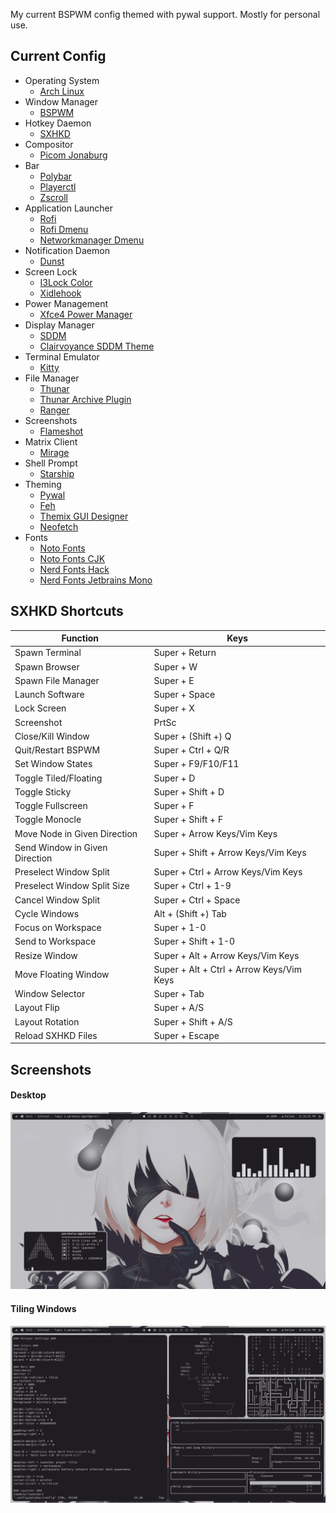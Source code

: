 My current BSPWM config themed with pywal support. Mostly for personal use.

## Current Config

- Operating System
  - [Arch Linux](https://archlinux.org/)
- Window Manager
  - [BSPWM](https://github.com/baskerville/bspwm)
- Hotkey Daemon
  - [SXHKD](https://github.com/baskerville/sxhkd)
- Compositor
  - [Picom Jonaburg](https://github.com/jonaburg/picom)
- Bar
  - [Polybar](https://github.com/polybar/polybar)
  - [Playerctl](https://github.com/altdesktop/playerctl)
  - [Zscroll](https://github.com/noctuid/zscroll)
- Application Launcher
  - [Rofi](https://github.com/davatorium/rofi)
  - [Rofi Dmenu](https://aur.archlinux.org/packages/rofi-dmenu/)
  - [Networkmanager Dmenu](https://github.com/firecat53/networkmanager-dmenu)
- Notification Daemon
  - [Dunst](https://github.com/dunst-project/dunst)
- Screen Lock
  - [I3Lock Color](https://github.com/Raymo111/i3lock-color)
  - [Xidlehook](https://github.com/jD91mZM2/xidlehook)
- Power Management
  - [Xfce4 Power Manager](https://github.com/GalliumOS/xfce4-power-manager)
- Display Manager
  - [SDDM](https://github.com/sddm/sddm)
  - [Clairvoyance SDDM Theme](https://github.com/eayus/sddm-theme-clairvoyance)
- Terminal Emulator
  - [Kitty](https://github.com/kovidgoyal/kitty)
- File Manager
  - [Thunar](https://github.com/xfce-mirror/thunar)
  - [Thunar Archive Plugin](https://github.com/andreldm/thunar-archive-plugin)
  - [Ranger](https://github.com/ranger/ranger)
- Screenshots
  - [Flameshot](https://github.com/flameshot-org/flameshot)
- Matrix Client
  - [Mirage](https://github.com/mirukana/mirage)
- Shell Prompt
  - [Starship](https://github.com/starship/starship)
- Theming
  - [Pywal](https://github.com/dylanaraps/pywal)
  - [Feh](https://github.com/derf/feh)
  - [Themix GUI Designer](https://github.com/themix-project/oomox)
  - [Neofetch](https://github.com/dylanaraps/neofetch)
- Fonts
  - [Noto Fonts](https://archlinux.org/packages/extra/any/noto-fonts/)
  - [Noto Fonts CJK](https://archlinux.org/packages/extra/any/noto-fonts-cjk/)
  - [Nerd Fonts Hack](https://aur.archlinux.org/packages/nerd-fonts-hack/)
  - [Nerd Fonts Jetbrains Mono](https://aur.archlinux.org/packages/nerd-fonts-jetbrains-mono/)

## SXHKD Shortcuts

| Function                        | Keys                                     |
| ------------------------------- | ---------------------------------------- |
| Spawn Terminal                  | Super + Return                           |
| Spawn Browser                   | Super + W                                |
| Spawn File Manager              | Super + E                                |
| Launch Software                 | Super + Space                            |
| Lock Screen                     | Super + X                                |
| Screenshot                      | PrtSc                                    |
| Close/Kill Window               | Super + (Shift +) Q                      |
| Quit/Restart BSPWM              | Super + Ctrl + Q/R                       |
| Set Window States               | Super + F9/F10/F11                       |
| Toggle Tiled/Floating           | Super + D                                |
| Toggle Sticky                   | Super + Shift + D                        |
| Toggle Fullscreen               | Super + F                                |
| Toggle Monocle                  | Super + Shift + F                        |
| Move Node in Given Direction    | Super + Arrow Keys/Vim Keys              |
| Send Window in Given Direction  | Super + Shift + Arrow Keys/Vim Keys      |
| Preselect Window Split          | Super + Ctrl + Arrow Keys/Vim Keys       |
| Preselect Window Split Size     | Super + Ctrl + 1-9                       |
| Cancel Window Split             | Super + Ctrl + Space                     |
| Cycle Windows                   | Alt + (Shift +) Tab                      |
| Focus on Workspace              | Super + 1-0                              |
| Send to Workspace               | Super + Shift + 1-0                      |
| Resize Window                   | Super + Alt + Arrow Keys/Vim Keys        |
| Move Floating Window            | Super + Alt + Ctrl + Arrow Keys/Vim Keys |
| Window Selector                 | Super + Tab                              |
| Layout Flip                     | Super + A/S                              |
| Layout Rotation                 | Super + Shift + A/S                      |
| Reload SXHKD Files              | Super + Escape                           |

## Screenshots

#### Desktop

![Desktop](./Desktop.png)

#### Tiling Windows

![Windows](./Windows.png)

